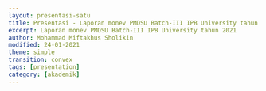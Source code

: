 ```yaml
---
layout: presentasi-satu
title: Presentasi - Laporan monev PMDSU Batch-III IPB University tahun 2021
excerpt: Laporan monev PMDSU Batch-III IPB University tahun 2021
author: Mohammad Miftakhus Sholikin
modified: 24-01-2021
theme: simple
transition: convex 
tags: [presentation]
category: [akademik]
---
```




<section 
	data-markdown
	data-transition="zoom"
	id = "sampul">
	<script>
		<h3><a href = "{{ site.github.url }}/laman/akademik/"><b>Laporan Monev PMDSU Batch-III IPB</b></a></h3>
		##### Promotor: Prof. Dr. Ir. Nahrowi, M.Sc.
		##### Mahasiswa: Mohammad Miftakhus Sholikin
	</script>
</section>


<section 
	data-markdown 
	data-transition="slide-in fade-out"
	id = "daftar_isi">
	<script>
	<h3><a href="#/sampul">Daftar Isi</a></h3>
		1. <a href="#/tahapan_rencana_studi">Tahapan dan rencana studi S3</a>
		2. <a href="#/publikasi">Publikasi</a>
		3. <a href="#/kendala_solusi">Kendala dan solusi</a>
		4. <a href="#/ucapan_terima_kasih">Ucapan terima kasih</a>
		
		<small>Kembali ke <a href="#/sampul">sampul</a> atau <a href="{{ site.github.url }}/laman/akademik/">akademik</a> bisa juga <a href="{{ site.github.url }}/akademik/presentasi-monev-pmdsu-2021/?print-pdf#/sampul">print pdf</a></small>
	</script>
</section>


<section 
	data-markdown
	data-transition="slide-in fade-out"
	id = "tahapan_rencana_studi">
	<script>
		<h3><a href="#/daftar_isi">Tahapan dan Rencana Studi S3</a></h3>

		|No. |Tahapan       |Pelaksanaan  |Status|
		|:---|:-------------|------------:|-----:|
		|1.|Sidang promosi|Mei 2021|<a style="color:#b32400;">belum</a>|
		|2.|Sidang tertutup|April 2021|<a style="color:#b32400;">belum</a>|
		|3.|Seminar S3|24 Oktober 2019|selesai|
		|4.|Kolokium S3|08 Agustus 2019|selesai|
		|5.|Ujian kualifikasi S3|2019|selesai|
		|6.|Perkuliahan S3|2019|selesai|
		|7.|Program S2|28 Juli 2019|selesai|
		||||

		<p style="text-align:center;">
		<small>Kembali ke <a href="#/daftar_isi">daftar isi</a> atau <a href="#/sampul">sampul</small></a></small>
		</p>
	</script>
</section>


<section 
	data-markdown
	data-transition="slide-in fade-out"
	id = "publikasi">
	<script>
		<h3><a href="#/daftar_isi">Publikasi Utama (Syarat PMDSU)</a></h3>

		|No.              |Publikasi|Jenis|Status|
		|:----------------|:--------|:---:|-----:|
		|<small>1.</small>|<small>A meta-analysis antimicrobial peptide effects on intestinal bacteria, immune response and antioxidant activity of broilers</small>|<small>TASJ (Q2)</small>|<small>diterima</small>|
		|<small>2.</small>|<small>A meta-analysis of the effect of antimicrobial peptide purity on the growth performance, dry matter digestibility, and  intestinal morphology of broiler</small>|<small>AAVS (Q3)</small>|<small>revisi</small>|
		|<small>3.</small>|<small>Evaluation of linear models and linear mixed models to predict the effects of antimicrobial peptides on broiler performance</small>|<small>iop</small>|<small><a href="https://iopscience.iop.org/article/10.1088/1755-1315/478/1/012002">terbit</a></small>|
		|<small>4.</small>|<small>The effect of antimicrobial peptide on growth performance, digestibility, small intestine morphology, and serum metabolites of broiler: A meta-analysis</small>|<small>AB q1</small>|<small>submit</small>|
		||||

		<p style="text-align:center;">
		<small>Kembali ke <a href="#/daftar_isi">daftar isi</a> atau <a href="#/sampul">sampul</small></a></small>
		</p>
	</script>
</section>


<section 
	data-markdown
	data-transition="slide-in fade-out"
	id = "publikasi_lain1">
	<script>
		<h3><a href="#/daftar_isi">Publikasi Lain (Bukan Syarat PMDSU)</a></h3>

		|No.              |Kolabolator dan Publikasi|Jenis|Status|
		|:----------------|:--------|:---:|-----:|
		|<small>5.</small>|<small>Artificial neural network model to predict crude protein and crude fiber from physical properties of feedstuffs</small>|<small>iop</small>|<small><a href="https://iopscience.iop.org/article/10.1088/1755-1315/372/1/012049/meta">terbit</a></small>|
		|<small>6.</small>|<small>Evaluate non-linear model logistic, gompertz, and weibull: Study case on calcium and phosphor requirements of laying hen</small>|<small>iop</small>|<small><a href="https://iopscience.iop.org/article/10.1088/1755-1315/478/1/012016">terbit</a></small>|
		|<small>7.</small>|<small>Optimization of the <i>Hermetia illucens</i> larvae extraction process with response surface modelling and its amino acid profile and antibacterial activity</small>|<small>iop</small>|<small><a href="https://iopscience.iop.org/article/10.1088/1757-899X/546/6/062030/meta">terbit</a></small>|
		|<small>8.</small>|<small><b>M. Dzaky Alifian (Pascasarjana IPB)</b>; Potential fatty acid composition of <i>Hermetia illucens</i> oil reared on different substrates</small>|<small>iop</small>|<small><a href="https://iopscience.iop.org/article/10.1088/1757-899X/546/6/062002/meta">terbit</a></small>|
		||||
		
		<p style="text-align:center;">
		<small>Kembali ke <a href="#/daftar_isi">daftar isi</a> atau <a href="#/sampul">sampul</small></a></small>
		</p>
	</script>
</section>


<section 
	data-markdown
	data-transition="slide-in fade-out"
	id = "publikasi_lain2">
	<script>
		<h3><a href="#/daftar_isi">Publikasi Lain (Bukan Syarat PMDSU)</a></h3>

		|No.              |Kolabolator dan Publikasi|Jenis|Status|
		|:----------------|:--------|:---:|-----:|
		|<small>9.</small>|<small><b>Dr. Tri R. Prihambodo (Pascasarjana IPB)</b>; Effects of dietary flavonoids on performance, blood constituents, carcass composition and small intestinal morphology of broilers: A meta-analysis</small>|<small>AB (Q1)</small>|<small><a href="https://www.ajas.info/journal/view.php?number=24585">terbit</a></small>|
		|<small>10.</small>|<small><b>Dr. Sadarman (UIN Suska)</b>; Effect of dietary black cumin seed (Nigella sativa) on performance, immune status, and serum metabolites of small ruminants: A meta-analysis</small>|<small>SRR (Q2)</small>|<small>submit</small>|
		|<small>11.</small>|<small><b>Dr. Sadarman (UIN Suska)</b>; Effect of dietary propolis supplementation on broiler chickens performance, nutrient digestibility, and carcass characteristics: A meta-analysis</small>|<small>TASJ (Q2)</small>|<small>revisi</small>|
		|<small>12.</small>|<small><b>Dr. Sadarman (UIN Suska)</b>; Effect of dietary propolis supplementation on growth performance, intestinal morphology, antiviral immune response, and bacterial population of broiler chickens: a meta-analysis</small>|<small>BPS (Q2)</small>|<small>submit</small>|
		||||
		
		<p style="text-align:center;">
		<small>Kembali ke <a href="#/daftar_isi">daftar isi</a> atau <a href="#/sampul">sampul</small></a></small>
		</p>
	</script>
</section>


<section 
	data-markdown
	data-transition="slide-in fade-out"
	id = "publikasi_lain3">
	<script>
		<h3><a href="#/daftar_isi">Publikasi Lain (Bukan Syarat PMDSU)</a></h3>

		|No.              |Kolabolator dan Publikasi|Jenis|Status|
		|:----------------|:--------|:---:|-----:|
		|<small>13.</small>|<small><b>Dr. Sadarman (UIN Suska)</b>; The effects of mixed vitamins, minerals, fatty acids, and amino acids supplementation into drinking water on broiler chickens’ performance and carcass traits</small>|<small>JWPR (Q4)</small>|<small>diterima</small>|
		|<small>14.</small>|<small><b>Dr. Cecep Hidayat (Balitnak, Bogor)</b>; The effects of dietary tannins on performance, lymphoid organ weight, and amino acid illeal digestibility of broiler chickens: A meta-analysis</small>|<small>VetWorld (Q2)</small>|<small>submit</small>|
		|<small>15.</small>|<small><b>Dr. Danung Nur Adli (Universitas Brawijaya)</b>; The effects of probiotics on the performance, egg quality, and blood parameters of laying hens: A meta-analysis</small>|<small>JAFS (Q2)</small>|<small>diterima</small>|
		||||
		
		<p style="text-align:center;">
		<small>Kembali ke <a href="#/daftar_isi">daftar isi</a> atau <a href="#/sampul">sampul</small></a></small>
		</p>
	</script>
</section>


<section
	data-markdown
	data-transition="slide-in fade-out"
	id = "kendala_solusi">
	<script>
		<h3><a href="#/daftar_isi">Kendala dan Solusi</a></h3>
		<p style="text-align:justify;">Selama melaksanakan program PMDSU di IPB mahasiswa selalu mengalami kendala yang menyulitkan terkait administrasi dan perkuliahan. Akan tetapi berkat bimbingan dan dukungan dari promotor (_Prof. Dr. Ir. Nahrowi, M.Sc._), kendala tersebut dapat diselesaikan.</p>
		
		<p style="text-align:center;">
		<small>Kembali ke <a href="#/daftar_isi">daftar isi</a> atau <a href="#/sampul">sampul</small></a></small>
		</p>
	</script>
</section>


<section 
	data-markdown
	data-transition="slide-in fade-out"
	id = "ucapan_terima_kasih">
	<script>
		<h3><a href="#/daftar_isi">Ucapan terima kasih kami sampaikan kepada pihak-pihak terkait,</a></h3>
		1. Penyelenggara PMDSU Batch-III IPB University
		2. Seluruh civitas akademika IPB University
		
		<p style="text-align:center;">
		<small>Kembali ke <a href="#/daftar_isi">daftar isi</a> atau <a href="#/sampul">sampul</small></a></small>
		</p>
	</script>
</section>


<section 
	data-markdown
	data-transition="zoom"
	id = "keterangan">
	<script>
		Presentasi ini dibuat menggunakan [Reveal.js Demo Website](https://lab.hakim.se/reveal-js/#/)
	
		<p style="text-align:center;">
		<small>Kembali ke <a href="#/daftar_isi">daftar isi</a> atau <a href="#/sampul">sampul</small></a></small>
		</p>
	</script>
</section>